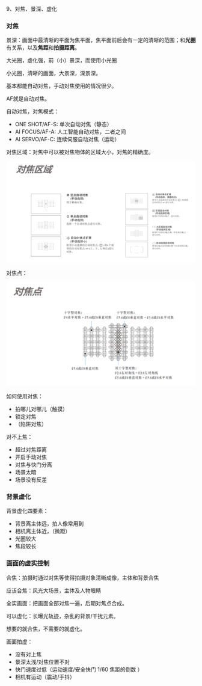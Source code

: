 9、对焦、景深、虚化



### 对焦

景深：画面中最清晰的平面为焦平面，焦平面前后会有一定的清晰的范围；和**光圈**有关系，以及**焦距**和**拍摄距离**。

大光圈，虚化强，前（小）景深，而使用小光圈

小光圈，清晰的画面，大景深，深景深。

基本都能自动对焦，手动对焦使用的情况很少。

AF就是自动对焦。

自动对焦，对焦模式：

+ ONE SHOT/AF-S: 单次自动对焦（静态）
+ AI FOCUS/AF-A: 人工智能自动对焦，二者之间
+ AI SERVO/AF-C: 连续伺服自动对焦（运动）

对焦区域：对焦中可以被对焦物体的区域大小，对焦的精确度。

![](./images/focus-area.png)

对焦点：

![](./images/focus-point.png)

如何使用对焦：

+ 拍哪儿对哪儿（触摸）
+ 锁定对焦
+ （陷阱对焦）

对不上焦：

+ 超过对焦距离
+ 开启手动对焦
+ 对焦与快门分离
+ 场景太暗
+ 场景没有反差



### 背景虚化

背景虚化四要素：

+ 背景离主体远，拍人像常用到
+ 相机离主体近，（微距）
+ 光圈较大
+ 焦段较长





### 画面的虚实控制

合焦：拍摄时通过对焦等使得拍摄对象清晰成像，主体和背景合焦

应该合焦：风光大场景，主体及人物眼睛

全实画面：把画面全部对焦一遍，后期对焦点合成。

可以虚化：长曝光轨迹，杂乱的背景/干扰元素。

想要的就合焦，不需要的就虚化。



画面拍虚：

+ 没有对上焦
+ 景深太浅/对焦位置不对
+ 快门速度过低（运动速度/安全快门 1/60 焦距的倒数 ）
+ 相机有运动（震动/手抖）